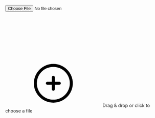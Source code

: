 <ShowHtml>
<div class="example">
    <div class="km-field__wrapper km-input km-input--upload js-input-wrapper__upload-area">
        <svg class="kl-hidden" xmlns="http://www.w3.org/2000/svg">
          <symbol id="Navigation_Publish_Trashbin_24px" viewBox="0 0 24 24">
            <path d="M18.08,8A1,1,0,0,0,17,8.92L16.08,20H7.92L7,8.92a1,1,0,1,0-2,.16l1,12A1,1,0,0,0,7,22H17a1,1,0,0,0,1-.92l1-12A1,1,0,0,0,18.08,8Z"></path>
            <path d="M19,5H15.23l-.65-2.27a1,1,0,0,0-1-.73H10.38a1,1,0,0,0-1,.73L8.77,5H5A1,1,0,0,0,5,7H19a1,1,0,0,0,0-2ZM10.38,3h3.24l.57,2H9.81Z"></path>
            <path d="M12.5,18V10a.5.5,0,0,0-1,0v8a.5.5,0,0,0,1,0Z"></path>
            <path d="M14.25,18.5a.5.5,0,0,0,.5-.47l.5-8a.5.5,0,0,0-.47-.53.49.49,0,0,0-.53.47l-.5,8a.5.5,0,0,0,.47.53Z"></path>
            <path d="M9.75,18.5h0a.5.5,0,0,0,.47-.53l-.5-8a.49.49,0,0,0-.53-.47.5.5,0,0,0-.47.53l.5,8A.5.5,0,0,0,9.75,18.5Z"></path>
          </symbol>
        </svg>
        <input aria-label="Votre pièce jointe Cliquez pour choisir un  fichier sur votre appareil" data-size="4000" type="file" id="attachments--972" class="km-input__upload js-input-upload" name="attachments" accept="image/jpg, image/png, image/gif, application/pdf"
            data-mismatch="Ce champ ne respecte pas le format attendu : ">
        <input type="hidden" id="attachments--972__allowed_files" name="attachments__allowed_files">
        <span class="km-input__instructions" aria-hidden="true">
      <svg class="kl-hidden" xmlns="http://www.w3.org/2000/svg">
        <symbol id="Navigation_Control_Circle--More_32px" viewBox="0 0 32 32">
          <path d="M16,3A13,13,0,1,0,29,16,13,13,0,0,0,16,3Zm0,24A11,11,0,1,1,27,16,11,11,0,0,1,16,27Z"></path>
          <path d="M20,15H17V12a1,1,0,0,0-2,0v3H12a1,1,0,0,0,0,2h3v3a1,1,0,0,0,2,0V17h3a1,1,0,0,0,0-2Z"></path>
        </symbol>
      </svg>
      <svg class="ku-icon-32 km-input__instructions__ico">
        <use href="#Navigation_Control_Circle--More_32px"></use>
      </svg>
      Drag &amp; drop or click to choose a file
    </span>
    </div>
</div>
</ShowHtml>

<style lang="scss" scoped>
@import 'node_modules/integration-web-core--socle/css/assets/sass/_common/01-setting-tools/_all-settings';
@import 'node_modules/integration-web-core--socle/css/assets/sass/_common/10-bundles/_form.bundle';
</style>
